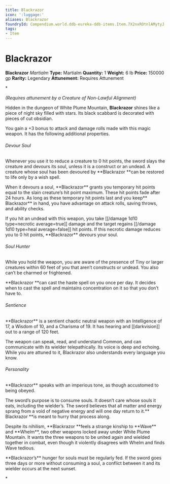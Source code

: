 ```yaml
---
title: Blackrazor
icon: ':luggage:'
aliases: Blackrazor
foundryId: Compendium.world.ddb-eureka-ddb-items.Item.7X2nxROtnlAMytyJ
tags:
- Item
---
```


# Blackrazor

**Blackrazor**
_Martialm_
**Type:** Martialm
**Quantity:** 1
**Weight:** 6 lb
**Price:** 150000 gp
**Rarity:** Legendary
**Attunement:** Requires Attunement

*<div class="item-attunement"><i>(Requires attunement by a Creature of Non-Lawful Alignment)</i><p class="Core-Styles_Core-Body">Hidden in the dungeon of White Plume Mountain, **<span class="Serif-Character-Style_Italic-Serif">Blackrazor</span>** shines like a piece of night sky filled with stars. Its black scabbard is decorated with pieces of cut<span class="No-Break"> obsidian.</span></p>
<p class="Core-Styles_Core-Body">You gain a +3 bonus to attack and damage rolls made with this magic weapon. It has the following additional p<span class="No-Break">roperties.</span></p>
<h6 class="Core-Styles_Core-Body"><span class="Serif-Character-Style_Inline-Subhead-Serif">Devour Soul</span></h6>
<p class="Core-Styles_Core-Body">Whenever you use it to reduce a creature to 0 hit points, the sword slays the creature and devours its soul, unless it is a construct or an undead. A creature whose soul has been devoured by **<span class="Serif-Character-Style_Italic-Serif">Blackrazor </span>**can be restored to life only by a <span class="Serif-Character-Style_Italic-Serif">w</span><span class="No-Break"><span class="Serif-Character-Style_Italic-Serif">ish</span></span><span class="No-Break"> spell.</span></p>
<p class="Core-Styles_Core-Body">When it devours a soul, **<span class="Serif-Character-Style_Italic-Serif">Blackrazor</span>** grants you temporary hit points equal to the slain creature’s hit point maximum. These hit points fade after 24 hours. As long as these temporary hit points last and you keep**<span class="Serif-Character-Style_Italic-Serif"> Blackrazor</span>** in hand, you have advantage on attack rolls, saving throws, and abili<span class="No-Break">ty checks.</span></p>
<p class="Core-Styles_Core-Body">If you hit an undead with this weapon, you take  [[/damage 1d10 type=necrotic average=true]] damage and the target regains [[/damage 1d10 type=heal average=false]] hit points. If this necrotic damage reduces you to 0 hit points, **<span class="Serif-Character-Style_Italic-Serif">Blackrazor</span>** devours <span class="No-Break">your soul.</span></p>
<h6 class="Core-Styles_Core-Body"><span class="Serif-Character-Style_Inline-Subhead-Serif">Soul Hunter</span></h6>
<p class="Core-Styles_Core-Body">While you hold the weapon, you are aware of the presence of Tiny or larger creatures within 60 feet of you that aren’t constructs or undead. You also can’t be charmed or f<span class="No-Break">rightened.</span></p>
<p class="Core-Styles_Core-Body">**<span class="Serif-Character-Style_Italic-Serif">Blackrazor</span> **can cast the <span class="Serif-Character-Style_Italic-Serif">haste</span> spell on you once per day. It decides when to cast the spell and maintains concentration on it so that you don’<span class="No-Break">t have to.</span></p>
<h6 class="Core-Styles_Core-Body"><span class="Serif-Character-Style_Inline-Subhead-Serif">Sentience</span></h6>
<p class="Core-Styles_Core-Body">**<span class="Serif-Character-Style_Italic-Serif">Blackrazor</span>** is a sentient chaotic neutral weapon with an Intelligence of 17, a Wisdom of 10, and a Charisma of 19. It has hearing and [[darkvision]] out to a range of<span class="No-Break"> 120 feet.</span></p>
<p class="Core-Styles_Core-Body">The weapon can speak, read, and understand Common, and can communicate with its wielder telepathically. Its voice is deep and echoing. While you are attuned to it, <span class="Serif-Character-Style_Italic-Serif">Blackrazor</span> also understands every language<span class="No-Break"> you know.</span></p>
<h6 class="Core-Styles_Core-Body"><span class="Serif-Character-Style_Inline-Subhead-Serif">Personality</span></h6>
<p class="Core-Styles_Core-Body">**<span class="Serif-Character-Style_Italic-Serif">Blackrazor</span>** speaks with an imperious tone, as though accustomed to bei<span class="No-Break">ng obeyed.</span></p>
<p class="Core-Styles_Core-Body">The sword’s purpose is to consume souls. It doesn’t care whose souls it eats, including the wielder’s. The sword believes that all matter and energy sprang from a void of negative energy and will one day return to it.**<span class="Serif-Character-Style_Italic-Serif"> Blackrazor</span> **is meant to hurry that proc<span class="No-Break">ess along.</span></p>
<p class="Core-Styles_Core-Body">Despite its nihilism, **<span class="Serif-Character-Style_Italic-Serif">Blackrazor</span> **feels a strange kinship to **<span class="Serif-Character-Style_Italic-Serif">Wave</span>** and **<span class="Serif-Character-Style_Italic-Serif">Whelm</span>**, two other weapons locked away under White Plume Mountain. It wants the three weapons to be united again and wielded together in combat, even though it violently disagrees with <span class="Serif-Character-Style_Italic-Serif">Whelm</span> and finds <span class="Serif-Character-Style_Italic-Serif">Wav</span><span class="No-Break"><span class="Serif-Character-Style_Italic-Serif">e</span></span><span class="No-Break"> tedious.</span></p>
<p class="Core-Styles_Core-Body">**<span class="Serif-Character-Style_Italic-Serif">Blackrazor</span>’s** hunger for souls must be regularly fed. If the sword goes three days or more without consuming a soul, a conflict between it and its wielder occurs at the ne<span class="No-Break">xt sunset.</span></p>*